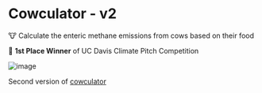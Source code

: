 # Cowculator - v2
🐮 Calculate the enteric methane emissions from cows based on their food

🥇 **1st Place Winner** of UC Davis Climate Pitch Competition

![image](https://github.com/user-attachments/assets/c304ce5f-181d-4445-aa47-fe59accfa81f)

Second version of [cowculator](https://github.com/JakeRoggenbuck/cowculator)
